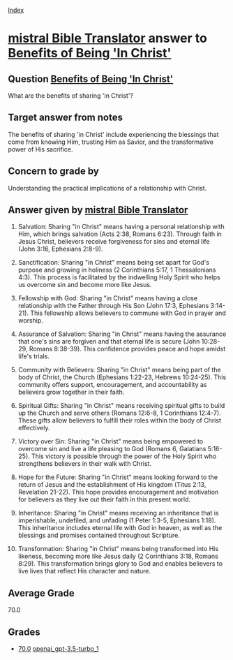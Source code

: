 
[Index](../../../index.md)
# [mistral Bible Translator](../../answering_models/mistral_Bible_Translator.md) answer to [Benefits of Being 'In Christ'](../../questions/Benefits_of_Being_'In_Christ'.md)

## Question [Benefits of Being 'In Christ'](../../questions/Benefits_of_Being_'In_Christ'.md)
What are the benefits of sharing 'in Christ'?

## Target answer from notes
The benefits of sharing 'in Christ' include experiencing the blessings that come from knowing Him, trusting Him as Savior, and the transformative power of His sacrifice.

## Concern to grade by
Understanding the practical implications of a relationship with Christ.

## Answer given by [mistral Bible Translator](../../answering_models/mistral_Bible_Translator.md)
1. Salvation: Sharing "in Christ" means having a personal relationship with Him, which brings salvation (Acts 2:38, Romans 6:23). Through faith in Jesus Christ, believers receive forgiveness for sins and eternal life (John 3:16, Ephesians 2:8-9).

2. Sanctification: Sharing "in Christ" means being set apart for God's purpose and growing in holiness (2 Corinthians 5:17, 1 Thessalonians 4:3). This process is facilitated by the indwelling Holy Spirit who helps us overcome sin and become more like Jesus.

3. Fellowship with God: Sharing "in Christ" means having a close relationship with the Father through His Son (John 17:3, Ephesians 3:14-21). This fellowship allows believers to commune with God in prayer and worship.

4. Assurance of Salvation: Sharing "in Christ" means having the assurance that one's sins are forgiven and that eternal life is secure (John 10:28-29, Romans 8:38-39). This confidence provides peace and hope amidst life's trials.

5. Community with Believers: Sharing "in Christ" means being part of the body of Christ, the Church (Ephesians 1:22-23, Hebrews 10:24-25). This community offers support, encouragement, and accountability as believers grow together in their faith.

6. Spiritual Gifts: Sharing "in Christ" means receiving spiritual gifts to build up the Church and serve others (Romans 12:6-8, 1 Corinthians 12:4-7). These gifts allow believers to fulfill their roles within the body of Christ effectively.

7. Victory over Sin: Sharing "in Christ" means being empowered to overcome sin and live a life pleasing to God (Romans 6, Galatians 5:16-25). This victory is possible through the power of the Holy Spirit who strengthens believers in their walk with Christ.

8. Hope for the Future: Sharing "in Christ" means looking forward to the return of Jesus and the establishment of His kingdom (Titus 2:13, Revelation 21-22). This hope provides encouragement and motivation for believers as they live out their faith in this present world.

9. Inheritance: Sharing "in Christ" means receiving an inheritance that is imperishable, undefiled, and unfading (1 Peter 1:3-5, Ephesians 1:18). This inheritance includes eternal life with God in heaven, as well as the blessings and promises contained throughout Scripture.

10. Transformation: Sharing "in Christ" means being transformed into His likeness, becoming more like Jesus daily (2 Corinthians 3:18, Romans 8:29). This transformation brings glory to God and enables believers to live lives that reflect His character and nature.

## Average Grade
70.0

## Grades
 * [70.0](./Benefits_of_Being_'In_Christ'_grades/openai_gpt-3.5-turbo_1.md) [openai_gpt-3.5-turbo_1](../../answering_models/openai_gpt-3.5-turbo_1.md)
